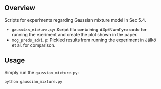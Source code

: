 ## Overview

Scripts for experiments regarding Gaussian mixture model in Sec 5.4.

- `gaussian_mixture.py`: Script file containing d3p/NumPyro code for running the exeriment and create the plot shown in the paper.
- `mog_preds_advi.p`: Pickled results from running the experiment in Jälkö et al. for comparison.

## Usage
Simply run the `gaussian_mixture.py`:
```bash
python gaussian_mixture.py
```
